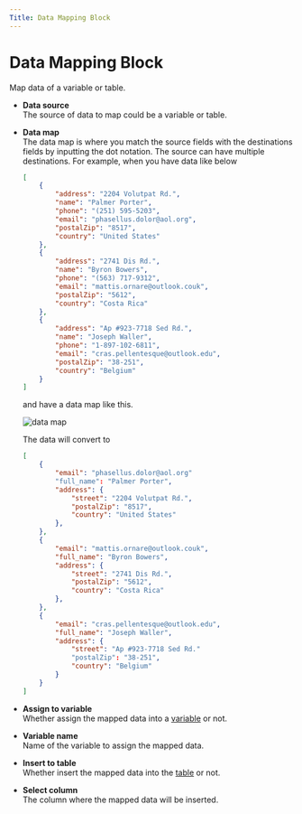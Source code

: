 ```yaml
---
Title: Data Mapping Block
---
```


# Data Mapping Block

Map data of a variable or table.

- **Data source** <br>
	The source of data to map could be a variable or table.

- **Data map** <br>
	The data map is where you match the source fields with the destinations fields by inputting the dot notation. The source can have multiple destinations. For example, when you have data like below
	```json
	[
		{
			"address": "2204 Volutpat Rd.",
			"name": "Palmer Porter",
			"phone": "(251) 595-5203",
			"email": "phasellus.dolor@aol.org",
			"postalZip": "8517",
			"country": "United States"
		},
		{
			"address": "2741 Dis Rd.",
			"name": "Byron Bowers",
			"phone": "(563) 717-9312",
			"email": "mattis.ornare@outlook.couk",
			"postalZip": "5612",
			"country": "Costa Rica"
		},
		{
			"address": "Ap #923-7718 Sed Rd.",
			"name": "Joseph Waller",
			"phone": "1-897-102-6811",
			"email": "cras.pellentesque@outlook.edu",
			"postalZip": "38-251",
			"country": "Belgium"
		}
	]
	```
	and have a data map like this.

	![data map](https://res.cloudinary.com/chat-story/image/upload/v1657086347/automa/Screenshot_2022-07-06_134530_pyuvbm.png)

	The data will convert to
	```json
	[
		{
			"email": "phasellus.dolor@aol.org"
			"full_name": "Palmer Porter",
			"address": {
				"street": "2204 Volutpat Rd.",
				"postalZip": "8517",
				"country": "United States"
			},
		},
		{
			"email": "mattis.ornare@outlook.couk",
			"full_name": "Byron Bowers",
			"address": {
				"street": "2741 Dis Rd.",
				"postalZip": "5612",
				"country": "Costa Rica"
			},
		},
		{
			"email": "cras.pellentesque@outlook.edu",
			"full_name": "Joseph Waller",
			"address": {
				"street": "Ap #923-7718 Sed Rd."
				"postalZip": "38-251",
				"country": "Belgium"
			}
		}
	]
	```

- **Assign to variable** <br>
	Whether assign the mapped data into a [variable](../workflow/variables.md) or not.

- **Variable name** <br>
	Name of the variable to assign the mapped data.

- **Insert to table** <br>
	Whether insert the mapped data into the [table](../workflow/table.md) or not.

- **Select column** <br>
	The column where the mapped data will be inserted.